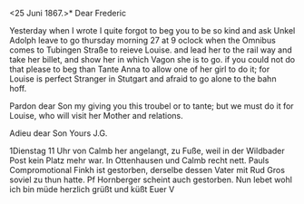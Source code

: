  <25 Juni 1867.>*
Dear Frederic

Yesterday when I wrote I quite forgot to beg you to be so kind and ask Unkel Adolph leave to go thursday morning 27 at 9 oclock when the Omnibus comes to Tubingen Straße to reieve Louise. and lead her to the rail way and take her billet, and show her in which Vagon she is to go. if you could not do that please to beg than Tante Anna to allow one of her girl to do it; for Louise is perfect Stranger in Stutgart and afraid to go alone to the bahn hoff.

Pardon dear Son my giving you this troubel or to tante; but we must do it for Louise, who will visit her Mother and relations.

 Adieu dear Son
 Yours J.G.


1Dienstag 11 Uhr von Calmb her angelangt, zu Fuße, weil in der Wildbader Post kein Platz mehr war. In Ottenhausen und Calmb recht nett. Pauls Compromotional Finkh ist gestorben, derselbe dessen Vater mit Rud Gros soviel zu thun hatte. Pf Hornberger scheint auch gestorben. Nun lebet wohl ich bin müde
 herzlich grüßt und küßt
 Euer V
